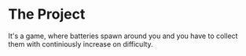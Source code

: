 # The Project
It's a game, where batteries spawn around you and you have to collect them with continiously increase on difficulty.

